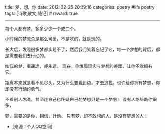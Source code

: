 title:  梦，想，你 
date: 2012-02-25 20:29:16
categories: poetry #life poetry
tags: [诗歌,散文,随记]  # <!--more-->
reward: true

---

每个人都有梦，多多少少一个或二个。

小时候的梦想总是那么可爱，不是吃的，就是玩的。

长大后，发现很多梦都实现不了，然后我们笑着忘记了它，每一个梦想的背后，都是需要我们去行动的。

<!--more-->

如我的梦，很遥远，却永远。
现在，你发现现实与梦想的差距，让你不敢拥有它。

距离本来就是看不见尽头，又为什么要看到边，才去追找。也许给你拥有梦想，你却没有行动的勇气。

不看别人怎说，甚至连自己也怀疑自己的梦想只是一个梦吧！
没有人能帮助你很多，

梦，需要的是你，相信，行动。
只有梦，却不敢想的人，是没有梦想的人！


- [来源：个人QQ空间]